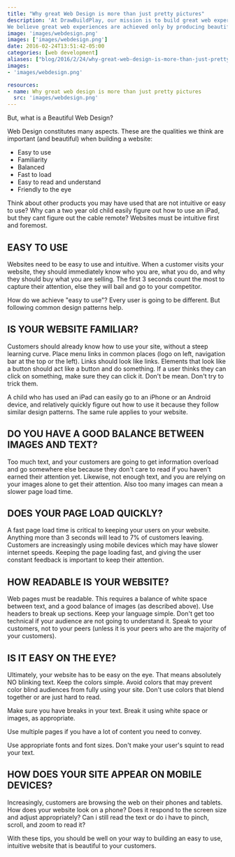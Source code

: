 ```yaml
---
title: "Why great Web Design is more than just pretty pictures"
description: 'At DrawBuildPlay, our mission is to build great web experiences through beautiful design.
We believe great web experiences are achieved only by producing beautiful web design.'
image: 'images/webdesign.png'
images: ['images/webdesign.png']
date: 2016-02-24T13:51:42-05:00
categories: [web development]
aliases: ["blog/2016/2/24/why-great-web-design-is-more-than-just-pretty-pictures","blog/2016/02/24/why-great-web-design-is-more-than-just-pretty-pictures"]
images:
- 'images/webdesign.png'

resources:
- name: Why great web design is more than just pretty pictures
  src: 'images/webdesign.png'
---
```


But, what is a Beautiful Web Design?

Web Design constitutes many aspects.  These are the qualities we think are important (and beautiful) when building a website:

* Easy to use
* Familiarity
* Balanced
* Fast to load
* Easy to read and understand
* Friendly to the eye

Think about other products you may have used that are not intuitive or easy to use?  Why can a two year old child easily figure out how to use an iPad, but they cant figure out the cable remote?  Websites must be intuitive first and foremost.  

 

EASY TO USE
-----------

Websites need to be easy to use and intuitive.  When a customer visits your website, they should immediately know who you are, what you do, and why they should buy what you are selling.  The first 3 seconds count the most to capture their attention, else they will bail and go to your competitor.

How do we achieve "easy to use"?  Every user is going to be different.  But following common design patterns help.

 
IS YOUR WEBSITE FAMILIAR?
-------------------------

Customers should already know how to use your site, without a steep learning curve.  Place menu links in common places (logo on left, navigation bar at the top or the left).  Links should look like links.  Elements that look like a button should act like a button and do something.  If a user thinks they can click on something, make sure they can click it.  Don't be mean.  Don't try to trick them.

A child who has used an iPad can easily go to an iPhone or an Android device, and relatively quickly figure out how to use it because they follow similar design patterns.  The same rule applies to your website.

 

DO YOU HAVE A GOOD BALANCE BETWEEN IMAGES AND TEXT?  
---------------------------------------------------

Too much text, and your customers are going to get information overload and go somewhere else because they don't care to read if you haven't earned their attention yet.  Likewise, not enough text, and you are relying on your images alone to get their attention.  Also too many images can mean a slower page load time.


DOES YOUR PAGE LOAD QUICKLY?
----------------------------

A fast page load time is critical to keeping your users on your website.  Anything more than 3 seconds will lead to 7% of customers leaving.  Customers are increasingly using mobile devices which may have slower internet speeds.  Keeping the page loading fast, and giving the user constant feedback is important to keep their attention.

 

HOW READABLE IS YOUR WEBSITE?
-----------------------------

Web pages must be readable.  This requires a balance of white space between text, and a good balance of images (as described above). Use headers to break up sections. Keep your language simple.  Don't get too technical if your audience are not going to understand it.  Speak to your customers, not to your peers (unless it is your peers who are the majority of your customers).

 

IS IT EASY ON THE EYE?
----------------------

Ultimately, your website has to be easy on the eye.  That means absolutely NO blinking text.  Keep the colors simple.  Avoid colors that may prevent color blind audiences from fully using your site.  Don't use colors that blend together or are just hard to read.

Make sure you have breaks in your text.  Break it using white space or images, as appropriate.

Use multiple pages if you have a lot of content you need to convey.

Use appropriate fonts and font sizes.  Don't make your user's squint to read your text.

 

HOW DOES YOUR SITE APPEAR ON MOBILE DEVICES?
--------------------------------------------

Increasingly, customers are browsing the web on their phones and tablets.  How does your website look on a phone?  Does it respond to the screen size and adjust appropriately?  Can i still read the text or do i have to pinch, scroll, and zoom to read it?

 

With these tips, you should be well on your way to building an easy to use, intuitive website that is beautiful to your customers.